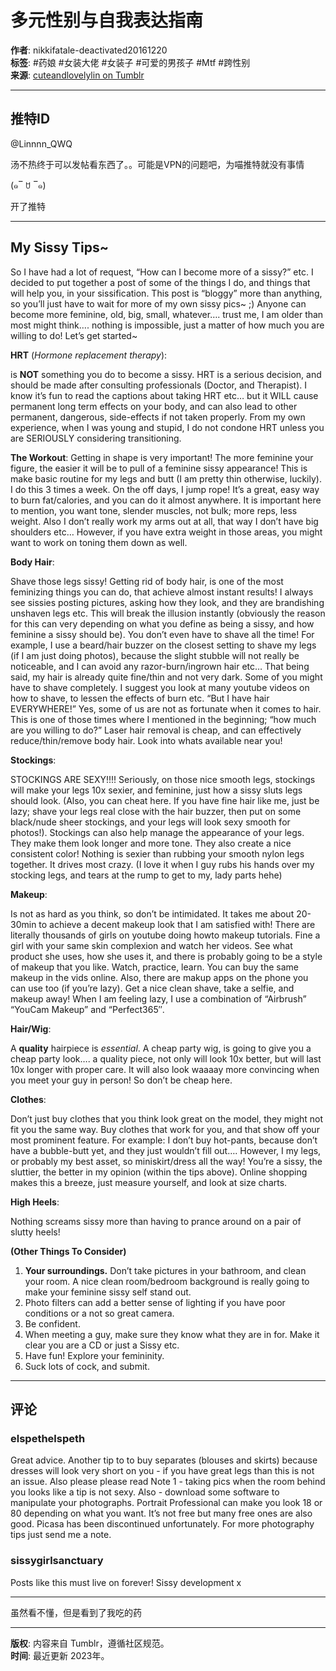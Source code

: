 # 多元性别与自我表达指南

**作者**: nikkifatale-deactivated20161220  
**标签**: #药娘 #女装大佬 #女装子 #可爱的男孩子 #Mtf #跨性别  
**来源**: [cuteandlovelylin on Tumblr](https://www.tumblr.com/cuteandlovelylin)

---

## 推特ID

@Linnnn_QWQ

汤不热终于可以发帖看东西了。。可能是VPN的问题吧，为喵推特就没有事情

(๑‾ ꇴ ‾๑)

开了推特

---

## My Sissy Tips~

So I have had a lot of request, “How can I become more of a sissy?” etc. I decided to put together a post of some of the things I do, and things that will help you, in your sissification. This post is “bloggy” more than anything, so you’ll just have to wait for more of my own sissy pics~ ;) Anyone can become more feminine, old, big, small, whatever…. trust me, I am older than most might think…. nothing is impossible, just a matter of how much you are willing to do! Let’s get started~

**HRT** (_Hormone replacement therapy_):

is **NOT** something you do to become a sissy. HRT is a serious decision, and should be made after consulting professionals (Doctor, and Therapist). I know it’s fun to read the captions about taking HRT etc… but it WILL cause permanent long term effects on your body, and can also lead to other permanent, dangerous, side-effects if not taken properly. From my own experience, when I was young and stupid, I do not condone HRT unless you are SERIOUSLY considering transitioning.

**The Workout**: Getting in shape is very important! The more feminine your figure, the easier it will be to pull of a feminine sissy appearance! This is make basic routine for my legs and butt (I am pretty thin otherwise, luckily). I do this 3 times a week. On the off days, I jump rope! It’s a great, easy way to burn fat/calories, and you can do it almost anywhere. It is important here to mention, you want tone, slender muscles, not bulk; more reps, less weight. Also I don’t really work my arms out at all, that way I don’t have big shoulders etc… However, if you have extra weight in those areas, you might want to work on toning them down as well.

**Body Hair**:

Shave those legs sissy! Getting rid of body hair, is one of the most feminizing things you can do, that achieve almost instant results! I always see sissies posting pictures, asking how they look, and they are brandishing unshaven legs etc. This will break the illusion instantly (obviously the reason for this can very depending on what you define as being a sissy, and how feminine a sissy should be). You don’t even have to shave all the time! For example, I use a beard/hair buzzer on the closest setting to shave my legs (if I am just doing photos), because the slight stubble will not really be noticeable, and I can avoid any razor-burn/ingrown hair etc… That being said, my hair is already quite fine/thin and not very dark. Some of you might have to shave completely. I suggest you look at many youtube videos on how to shave, to lessen the effects of burn etc. “But I have hair EVERYWHERE!” Yes, some of us are not as fortunate when it comes to hair. This is one of those times where I mentioned in the beginning; “how much are you willing to do?” Laser hair removal is cheap, and can effectively reduce/thin/remove body hair. Look into whats available near you!

**Stockings**:

STOCKINGS ARE SEXY!!!! Seriously, on those nice smooth legs, stockings will make your legs 10x sexier, and feminine, just how a sissy sluts legs should look. (Also, you can cheat here. If you have fine hair like me, just be lazy; shave your legs real close with the hair buzzer, then put on some black/nude sheer stockings, and your legs will look sexy smooth for photos!). Stockings can also help manage the appearance of your legs. They make them look longer and more tone. They also create a nice consistent color! Nothing is sexier than rubbing your smooth nylon legs together. It drives most crazy. (I love it when I guy rubs his hands over my stocking legs, and tears at the rump to get to my, lady parts hehe)

**Makeup**:

Is not as hard as you think, so don’t be intimidated. It takes me about 20-30min to achieve a decent makeup look that I am satisfied with! There are literally thousands of girls on youtube doing howto makeup tutorials. Fine a girl with your same skin complexion and watch her videos. See what product she uses, how she uses it, and there is probably going to be a style of makeup that you like. Watch, practice, learn. You can buy the same makeup in the vids online. Also, there are makup apps on the phone you can use too (if you’re lazy). Get a nice clean shave, take a selfie, and makeup away! When I am feeling lazy, I use a combination of “Airbrush” “YouCam Makeup” and “Perfect365″.

**Hair/Wig**:

A **quality** hairpiece is _essential_. A cheap party wig, is going to give you a cheap party look…. a quality piece, not only will look 10x better, but will last 10x longer with proper care. It will also look waaaay more convincing when you meet your guy in person! So don’t be cheap here.

**Clothes**:

Don’t just buy clothes that you think look great on the model, they might not fit you the same way. Buy clothes that work for you, and that show off your most prominent feature. For example: I don’t buy hot-pants, because don’t have a bubble-butt yet, and they just wouldn’t fill out…. However, I my legs, or probably my best asset, so miniskirt/dress all the way! You’re a sissy, the sluttier, the better in my opinion (within the tips above). Online shopping makes this a breeze, just measure yourself, and look at size charts.

**High Heels**:

Nothing screams sissy more than having to prance around on a pair of slutty heels!

**(Other Things To Consider)**

1.  **Your surroundings.** Don’t take pictures in your bathroom, and clean your room. A nice clean room/bedroom background is really going to make your feminine sissy self stand out.
2.  Photo filters can add a better sense of lighting if you have poor conditions or a not so great camera.
3.  Be confident.
4.  When meeting a guy, make sure they know what they are in for. Make it clear you are a CD or just a Sissy etc.
5.  Have fun! Explore your femininity.
6.  Suck lots of cock, and submit.

---

## 评论

### elspethelspeth
Great advice. Another tip to to buy separates (blouses and skirts) because dresses will look very short on you - if you have great legs than this is not an issue. Also please please read Note 1 - taking pics when the room behind you looks like a tip is not sexy. Also - download some software to manipulate your photographs. Portrait Professional can make you look 18 or 80 depending on what you want. It’s not free but many free ones are also good. Picasa has been discontinued unfortunately. For more photography tips just send me a note.

### sissygirlsanctuary
Posts like this must live on forever! Sissy development x

---

虽然看不懂，但是看到了我吃的药

---

**版权**: 内容来自 Tumblr，遵循社区规范。  
**时间**: 最近更新 2023年。